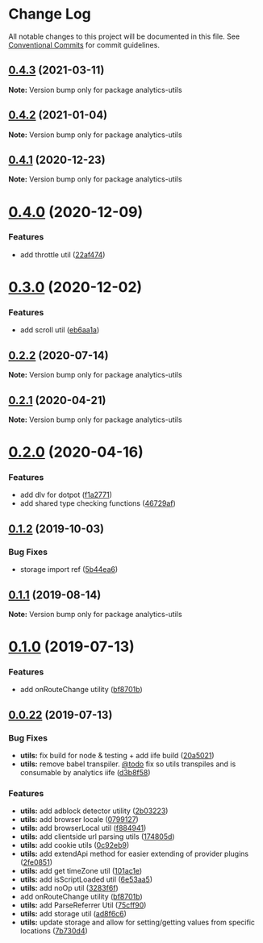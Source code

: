 # Change Log

All notable changes to this project will be documented in this file.
See [Conventional Commits](https://conventionalcommits.org) for commit guidelines.

## [0.4.3](https://github.com/DavidWells/analytics/compare/analytics-utils@0.4.2...analytics-utils@0.4.3) (2021-03-11)

**Note:** Version bump only for package analytics-utils





## [0.4.2](https://github.com/DavidWells/analytics/compare/analytics-utils@0.4.1...analytics-utils@0.4.2) (2021-01-04)

**Note:** Version bump only for package analytics-utils





## [0.4.1](https://github.com/DavidWells/analytics/compare/analytics-utils@0.4.0...analytics-utils@0.4.1) (2020-12-23)

**Note:** Version bump only for package analytics-utils





# [0.4.0](https://github.com/DavidWells/analytics/compare/analytics-utils@0.3.0...analytics-utils@0.4.0) (2020-12-09)


### Features

* add throttle util ([22af474](https://github.com/DavidWells/analytics/commit/22af474))





# [0.3.0](https://github.com/DavidWells/analytics/compare/analytics-utils@0.2.2...analytics-utils@0.3.0) (2020-12-02)


### Features

* add scroll util ([eb6aa1a](https://github.com/DavidWells/analytics/commit/eb6aa1a))





## [0.2.2](https://github.com/DavidWells/analytics/compare/analytics-utils@0.2.1...analytics-utils@0.2.2) (2020-07-14)

**Note:** Version bump only for package analytics-utils





## [0.2.1](https://github.com/DavidWells/analytics/compare/analytics-utils@0.2.0...analytics-utils@0.2.1) (2020-04-21)

**Note:** Version bump only for package analytics-utils





# [0.2.0](https://github.com/DavidWells/analytics/compare/analytics-utils@0.1.2...analytics-utils@0.2.0) (2020-04-16)


### Features

* add dlv for dotpot ([f1a2771](https://github.com/DavidWells/analytics/commit/f1a2771))
* add shared type checking functions ([46729af](https://github.com/DavidWells/analytics/commit/46729af))





## [0.1.2](https://github.com/DavidWells/analytics/compare/analytics-utils@0.1.1...analytics-utils@0.1.2) (2019-10-03)


### Bug Fixes

* storage import ref ([5b44ea6](https://github.com/DavidWells/analytics/commit/5b44ea6))





## [0.1.1](https://github.com/DavidWells/analytics/compare/analytics-utils@0.1.0...analytics-utils@0.1.1) (2019-08-14)

**Note:** Version bump only for package analytics-utils





# [0.1.0](https://github.com/DavidWells/analytics/compare/analytics-utils@0.0.22...analytics-utils@0.1.0) (2019-07-13)


### Features

* add onRouteChange utility ([bf8701b](https://github.com/DavidWells/analytics/commit/bf8701b))





## [0.0.22](https://github.com/DavidWells/analytics/compare/analytics-utils@0.0.22...analytics-utils@0.0.22) (2019-07-13)


### Bug Fixes

* **utils:** fix build for node & testing + add iife build ([20a5021](https://github.com/DavidWells/analytics/commit/20a5021))
* **utils:** remove babel transpiler. [@todo](https://github.com/todo) fix so utils transpiles and is consumable by analytics iife ([d3b8f58](https://github.com/DavidWells/analytics/commit/d3b8f58))


### Features

* **utils:** add adblock detector utility ([2b03223](https://github.com/DavidWells/analytics/commit/2b03223))
* **utils:** add browser locale ([0799127](https://github.com/DavidWells/analytics/commit/0799127))
* **utils:** add browserLocal util ([f884941](https://github.com/DavidWells/analytics/commit/f884941))
* **utils:** add clientside url parsing utils ([174805d](https://github.com/DavidWells/analytics/commit/174805d))
* **utils:** add cookie utils ([0c92eb9](https://github.com/DavidWells/analytics/commit/0c92eb9))
* **utils:** add extendApi method for easier extending of provider plugins ([2fe0851](https://github.com/DavidWells/analytics/commit/2fe0851))
* **utils:** add get timeZone util ([101ac1e](https://github.com/DavidWells/analytics/commit/101ac1e))
* **utils:** add isScriptLoaded util ([6e53aa5](https://github.com/DavidWells/analytics/commit/6e53aa5))
* **utils:** add noOp util ([3283f6f](https://github.com/DavidWells/analytics/commit/3283f6f))
* add onRouteChange utility ([bf8701b](https://github.com/DavidWells/analytics/commit/bf8701b))
* **utils:** add ParseReferrer Util ([75cff90](https://github.com/DavidWells/analytics/commit/75cff90))
* **utils:** add storage util ([ad8f6c6](https://github.com/DavidWells/analytics/commit/ad8f6c6))
* **utils:** update storage and allow for setting/getting values from specific locations ([7b730d4](https://github.com/DavidWells/analytics/commit/7b730d4))
